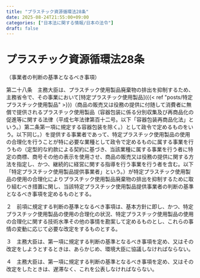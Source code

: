 ```yaml
---
title: "プラスチック資源循環法28条"
date: 2025-08-24T21:55:00+09:00
categories: ["日本法に関する情報/日本の法令"]
draft: false
---
```


# プラスチック資源循環法28条

（事業者の判断の基準となるべき事項）

第二十八条　主務大臣は、プラスチック使用製品廃棄物の排出を抑制するため、主務省令で、その事業において[特定プラスチック使用製品]({{< ref "posts/特定プラスチック使用製品" >}})（商品の販売又は役務の提供に付随して消費者に無償で提供されるプラスチック使用製品（容器包装に係る分別収集及び再商品化の促進等に関する法律（平成七年法律第百十二号。以下「容器包装再商品化法」という。）第二条第一項に規定する容器包装を除く。）として政令で定めるものをいう。以下同じ。）を提供する事業者であって、特定プラスチック使用製品の使用の合理化を行うことが特に必要な業種として政令で定めるものに属する事業を行うもの（定型的な約款による契約に基づき、当該業種に属する事業を行う者に特定の商標、商号その他の表示を使用させ、商品の販売又は役務の提供に関する方法を指定し、かつ、継続的に経営に関する指導を行う事業を行う者を含む。以下「特定プラスチック使用製品提供事業者」という。）が特定プラスチック使用製品の使用の合理化によりプラスチック使用製品廃棄物の排出を抑制するために取り組むべき措置に関し、当該特定プラスチック使用製品提供事業者の判断の基準となるべき事項を定めるものとする。

２　前項に規定する判断の基準となるべき事項は、基本方針に即し、かつ、特定プラスチック使用製品の使用の合理化の状況、特定プラスチック使用製品の使用の合理化に関する技術水準その他の事情を勘案して定めるものとし、これらの事情の変動に応じて必要な改定をするものとする。

３　主務大臣は、第一項に規定する判断の基準となるべき事項を定め、又はその改定をしようとするときは、あらかじめ、環境大臣に協議しなければならない。

４　主務大臣は、第一項に規定する判断の基準となるべき事項を定め、又はその改定をしたときは、遅滞なく、これを公表しなければならない。
